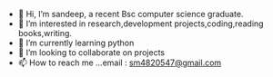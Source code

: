 - 👋 Hi, I’m sandeep, a recent Bsc computer science graduate.
- 👀 I’m interested in research,development projects,coding,reading books,writing.
- 🌱 I’m currently learning python
- 💞️ I’m looking to collaborate on projects
- 📫 How to reach me ...email : sm4820547@gmail.com

<!---
Sandy144/Sandy144 is a ✨ special ✨ repository because its `README.md` (this file) appears on your GitHub profile.
You can click the Preview link to take a look at your changes.
--->

